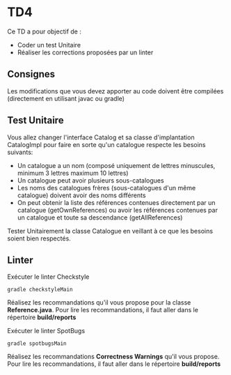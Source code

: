 # TD4

Ce TD a pour objectif de :

* Coder un test Unitaire
* Réaliser les corrections proposées par un linter

## Consignes

Les modifications que vous devez apporter au code doivent être compilées (directement en utilisant javac ou gradle)

## Test Unitaire

Vous allez changer l'interface Catalog et sa classe d'implantation CatalogImpl pour faire en sorte qu'un catalogue respecte les besoins suivants:

* Un catalogue a un nom (composé uniquement de lettres minuscules, minimum 3 lettres maximum 10 lettres)
* Un catalogue peut avoir plusieurs sous-catalogues
* Les noms des catalogues frères (sous-catalogues d'un même catalogue) doivent avoir des noms différents
* On peut obtenir la liste des références contenues directement par un catalogue (getOwnReferences) ou avoir les références contenues par un catalogue et toute sa descendance (getAllReferences)  
  
Tester Unitairement la classe Catalogue en veillant à ce que les besoins soient bien respectés.

## Linter

Exécuter le linter Checkstyle

    gradle checkstyleMain

Réalisez les recommandations qu'il vous propose pour la classe **Reference.java**. Pour lire les recommandations, il faut aller dans le répertoire **build/reports**

Exécuter le linter SpotBugs

    gradle spotbugsMain

Réalisez les recommandations **Correctness Warnings** qu'il vous propose. Pour lire les recommandations, il faut aller dans le répertoire **build/reports**
